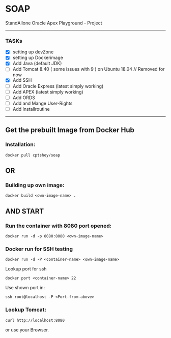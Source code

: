 # SOAP
StandAllone Oracle Apex Playground - Project

---

### TASKs ###
- [x] setting up devZone
- [x] setting up Dockerimage
- [x] Add Java (default JDK)
- [ ] Add Tomcat 8.40 ( some issues with 9 )  on Ubuntu 18.04 // Removed for now
- [x] Add SSH
- [ ] Add Oracle Express (latest simply working)
- [ ] Add APEX (latest simply working)
- [ ] Add ORDS
- [ ] Add and Mange User-Rights
- [ ] Add Installroutine

---
## Get the prebuilt Image from Docker Hub ##
### Installation: ###
```
docker pull cptshey/soap
```
## OR ##

### Building up own image: ###
```
docker build <own-image-name> .
```
## AND START ##

### Run the container with 8080 port opened: ###
```
docker run -d -p 8080:8080 <own-image-name>
```

### Docker run for SSH testing ###
```
docker run -d -P <container-name> <own-image-name>

```
Lookup port for ssh

```
docker port <container-name> 22

```
Use shown port in:

```
ssh root@localhost -P <Port-from-above>

```

### Lookup Tomcat: ###
```
curl http://localhost:8080
```
or use your Browser.
